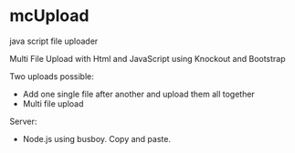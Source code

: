 # mcUpload
java script file uploader

Multi File Upload with Html and JavaScript using Knockout and Bootstrap

Two uploads possible:

* Add one single file after another and upload them all together
* Multi file upload

Server:

* Node.js using busboy. Copy and paste.

